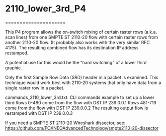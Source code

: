 # 2110_lower_3rd_P4
=====================

This P4 program allows the on-switch mixing of certain raster
rows (a.k.a. scan lines) from one SMPTE ST 2110-20 flow with
certain raster rows from another 2110-20 flow.  (It probably
also works with the very similar RFC 4175).  The resulting
combined flow has its destination IP address restamped.

A potential use for this would be the "hard switching" of a
lower third graphic.

Only the first Sample Row Data (SRD) header in a packet is
examined.  This technique would work best with 2110-20 systems
that only have data from a single raster row in a packet.

commands_2110_lower_3rd.txt: CLI commands example to set up a lower third
Rows 0-480 come from the flow with DST IP 239.0.0.1
Rows 481-719 come from the flow with DST IP 239.0.0.2
The resulting output flow is restamped with DST IP 239.0.0.3

If you need a SMPTE ST 2110-20 Wireshark dissector, see:
https://github.com/FOXNEOAdvancedTechnology/smpte2110-20-dissector

